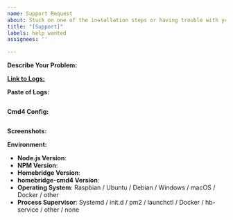 ```yaml
---
name: Support Request
about: Stuck on one of the installation steps or having trouble with your script?
title: "[Support]"
labels: help wanted
assignees: ''

---
```


<!-- Provide a general summary in the Title above -->

<!-- Before opening an issue, please review the README for Installation Details and Basic Troubleshooting to ensure that this is a new issue, and alternatively search the closed issues for similar problems. -->

**Describe Your Problem:**
<!-- A clear and concise description of what problem you are experiencing or what installation step you are stuck on. -->

[**Link to Logs:**]()
<!-- If using a gist, hastebin or pastebin; paste the link between the two () above -->
<!-- If pasting log files directly, please instead do so between the ``` lines below -->
<!-- If using hastebin/pastebin or other text sharing website please make the lifespan long-->
<!-- Remove any sensitive information, passwords, etc. -->

**Paste of Logs:**
```

```

**Cmd4 Config:**
<!-- Paste relevant output between the two ``` lines below -->
<!-- Remove any sensitive information, passwords, etc. -->

```json


```

**Screenshots:**
<!-- If applicable, add screenshots to help explain your problem. -->

**Environment:**

* **Node.js Version**: <!-- node -v -->
* **NPM Version**: <!-- npm -v -->
* **Homebridge Version**: <!-- homebridge -V -->
* **homebridge-cmd4 Version**: <!-- Check on homebridge-config-ui-x -->
* **Operating System**: Raspbian / Ubuntu / Debian / Windows / macOS / Docker / other
* **Process Supervisor**: Systemd / init.d / pm2 / launchctl / Docker / hb-service / other / none

<!-- Click the "Preview" tab before you submit to ensure the formatting is correct. -->

